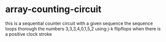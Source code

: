 # array-counting-circuit
this is a sequential counter circuit with a given sequence
the sequence loops thorough the numbers 3,3,3,4,0,1,5,2 using j-k flipflops when there is a positive clock stroke

